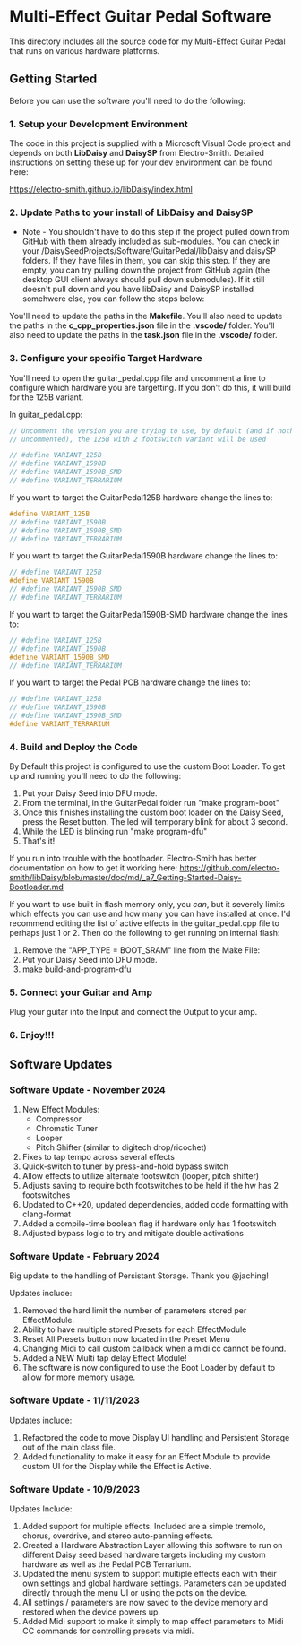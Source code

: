 # Multi-Effect Guitar Pedal Software

This directory includes all the source code for my Multi-Effect Guitar Pedal that runs on various hardware platforms.

## Getting Started

Before you can use the software you'll need to do the following:

### 1. Setup your Development Environment

The code in this project is supplied with a Microsoft Visual Code project and depends on both **LibDaisy** and **DaisySP** from Electro-Smith. Detailed instructions on setting these up for your dev environment can be found here:

https://electro-smith.github.io/libDaisy/index.html

### 2. Update Paths to your install of LibDaisy and DaisySP

- Note - You shouldn't have to do this step if the project pulled down from GitHub with them already included as sub-modules. You can check in your /DaisySeedProjects/Software/GuitarPedal/libDaisy and daisySP folders. If they have files in them, you can skip this step. If they are empty, you can try pulling down the project from GitHub again (the desktop GUI client always should pull down submodules). If it still doesn't pull down and you have libDaisy and DaisySP installed somehwere else, you can follow the steps below:

You'll need to update the paths in the **Makefile**.
You'll also need to update the paths in the **c_cpp_properties.json** file in the **.vscode/** folder.
You'll also need to update the paths in the **task.json** file in the **.vscode/** folder.

### 3. Configure your specific Target Hardware

You'll need to open the guitar_pedal.cpp file and uncomment a line to configure which hardware you are targetting. If you don't do this, it will build for the 125B variant.

In guitar_pedal.cpp:

```cpp
// Uncomment the version you are trying to use, by default (and if nothing is
// uncommented), the 125B with 2 footswitch variant will be used

// #define VARIANT_125B
// #define VARIANT_1590B
// #define VARIANT_1590B_SMD
// #define VARIANT_TERRARIUM
```

If you want to target the GuitarPedal125B hardware change the lines to:

```cpp
#define VARIANT_125B
// #define VARIANT_1590B
// #define VARIANT_1590B_SMD
// #define VARIANT_TERRARIUM
```

If you want to target the GuitarPedal1590B hardware change the lines to:

```cpp
// #define VARIANT_125B
#define VARIANT_1590B
// #define VARIANT_1590B_SMD
// #define VARIANT_TERRARIUM
```

If you want to target the GuitarPedal1590B-SMD hardware change the lines to:

```cpp
// #define VARIANT_125B
// #define VARIANT_1590B
#define VARIANT_1590B_SMD
// #define VARIANT_TERRARIUM
```

If you want to target the Pedal PCB hardware change the lines to:

```cpp
// #define VARIANT_125B
// #define VARIANT_1590B
// #define VARIANT_1590B_SMD
#define VARIANT_TERRARIUM
```

### 4. Build and Deploy the Code

By Default this project is configured to use the custom Boot Loader. To get up and running you'll need to do the following:

1. Put your Daisy Seed into DFU mode.
2. From the terminal, in the GuitarPedal folder run "make program-boot"
3. Once this finishes installing the custom boot loader on the Daisy Seed, press the Reset button. The led will temporary blink for about 3 second.
4. While the LED is blinking run "make program-dfu"
5. That's it!

If you run into trouble with the bootloader. Electro-Smith has better documentation on how to get it working here: https://github.com/electro-smith/libDaisy/blob/master/doc/md/_a7_Getting-Started-Daisy-Bootloader.md

If you want to use built in flash memory only, you _can_, but it severely limits which effects you can use and how many you can have installed at once. I'd recommend editing the list of active effects in the guitar_pedal.cpp file to perhaps just 1 or 2. Then do the following to get running on internal flash:

1. Remove the "APP_TYPE = BOOT_SRAM" line from the Make File:
2. Put your Daisy Seed into DFU mode.
3. make build-and-program-dfu

### 5. Connect your Guitar and Amp

Plug your guitar into the Input and connect the Output to your amp.

### 6. Enjoy!!!

## Software Updates 

### Software Update - November 2024

1. New Effect Modules:
     - Compressor
     - Chromatic Tuner
     - Looper
     - Pitch Shifter (similar to digitech drop/ricochet)
2. Fixes to tap tempo across several effects
3. Quick-switch to tuner by press-and-hold bypass switch
4. Allow effects to utilize alternate footswitch (looper, pitch shifter)
5. Adjusts saving to require both footswitches to be held if the hw has 2 footswitches
6. Updated to C++20, updated dependencies, added code formatting with clang-format
7. Added a compile-time boolean flag if hardware only has 1 footswitch
8. Adjusted bypass logic to try and mitigate double activations
   
### Software Update - February 2024
Big update to the handling of Persistant Storage.  Thank you @jaching!

Updates include:

1. Removed the hard limit the number of parameters stored per EffectModule.
2. Ability to have multiple stored Presets for each EffectModule
3. Reset All Presets button now located in the Preset Menu
4. Changing Midi to call custom callback when a midi cc cannot be found.
5. Added a NEW Multi tap delay Effect Module!
6. The software is now configured to use the Boot Loader by default to allow for more memory usage.

### Software Update - 11/11/2023

Updates include:

1. Refactored the code to move Display UI handling and Persistent Storage out of the main class file.
2. Added functionality to make it easy for an Effect Module to provide custom UI for the Display while the Effect is Active.

### Software Update - 10/9/2023

Updates Include:

1. Added support for multiple effects. Included are a simple tremolo, chorus, overdrive, and stereo auto-panning effects.
2. Created a Hardware Abstraction Layer allowing this software to run on different Daisy seed based hardware targets including my custom hardware as well as the Pedal PCB Terrarium.
3. Updated the menu system to support multiple effects each with their own settings and global hardware settings. Parameters can be updated directly through the menu UI or using the pots on the device.
4. All settings / parameters are now saved to the device memory and restored when the device powers up.
5. Added Midi support to make it simply to map effect parameters to Midi CC commands for controlling presets via midi.
